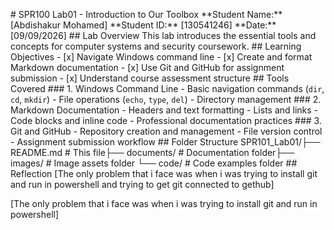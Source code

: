 \# SPR100 Lab01 - Introduction to Our Toolbox
\*\*Student Name:\*\* \[Abdishakur Mohamed]
\*\*Student ID:\*\* \[130541246]
\*\*Date:\*\* \[09/09/2026]
\## Lab Overview
This lab introduces the essential tools and concepts for computer systems and security coursework.
\## Learning Objectives
\- \[x] Navigate Windows command line
\- \[x] Create and format Markdown documentation
\- \[x] Use Git and GitHub for assignment submission
\- \[x] Understand course assessment structure
\## Tools Covered
\### 1. Windows Command Line
\- Basic navigation commands (`dir`, `cd`, `mkdir`)
\- File operations (`echo`, `type`, `del`)
\- Directory management
\### 2. Markdown Documentation
\- Headers and text formatting
\- Lists and links
\- Code blocks and inline code
\- Professional documentation practices
\### 3. Git and GitHub
\- Repository creation and management
\- File version control
\- Assignment submission workflow
\## Folder Structure
SPR101\_Lab01/├── README.md # This file├── documents/ # Documentation folder├── images/ # Image assets folder
└── code/ # Code examples folder
\## Reflection
\[The only problem that i face was when i was trying to install git and run in powershell and trying to get git connected to gethub]


\[The only problem that i face was when i was trying to install git and run in powershell]
